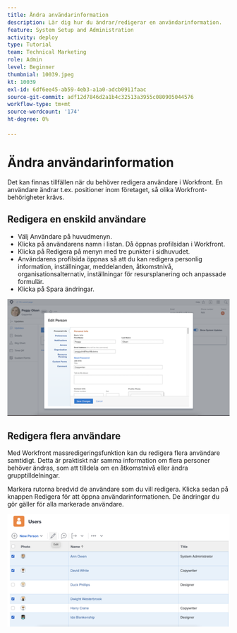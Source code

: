 ```yaml
---
title: Ändra användarinformation
description: Lär dig hur du ändrar/redigerar en användarinformation.
feature: System Setup and Administration
activity: deploy
type: Tutorial
team: Technical Marketing
role: Admin
level: Beginner
thumbnial: 10039.jpeg
kt: 10039
exl-id: 6df6ee45-ab59-4eb3-a1a0-adcb0911faac
source-git-commit: adf12d7846d2a1b4c32513a3955c080905044576
workflow-type: tm+mt
source-wordcount: '174'
ht-degree: 0%

---
```


# Ändra användarinformation

Det kan finnas tillfällen när du behöver redigera användare i Workfront. En användare ändrar t.ex. positioner inom företaget, så olika Workfront-behörigheter krävs.

## Redigera en enskild användare

* Välj Användare på huvudmenyn.
* Klicka på användarens namn i listan. Då öppnas profilsidan i Workfront.
* Klicka på Redigera på menyn med tre punkter i sidhuvudet.
* Användarens profilsida öppnas så att du kan redigera personlig information, inställningar, meddelanden, åtkomstnivå, organisationsalternativ, inställningar för resursplanering och anpassade formulär.
* Klicka på Spara ändringar.


![[!DNL Edit Person] window](assets/mod_01.png)

## Redigera flera användare

Med Workfront massredigeringsfunktion kan du redigera flera användare samtidigt. Detta är praktiskt när samma information om flera personer behöver ändras, som att tilldela om en åtkomstnivå eller ändra grupptilldelningar.

Markera rutorna bredvid de användare som du vill redigera. Klicka sedan på knappen Redigera för att öppna användarinformationen. De ändringar du gör gäller för alla markerade användare.


![[!DNL Edit Person] window](assets/mod_02.png)
